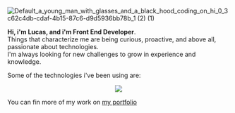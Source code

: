 

![Default_a_young_man_with_glasses_and_a_black_hood_coding_on_hi_0_3c62c4db-cdaf-4b15-87c6-d9d5936bb78b_1 (2) (1)](https://github.com/Lidbetan/Lidbetan/assets/131318671/b664bfc4-aed6-4b8c-8507-a74b857f6fe9) <p>
   <p>
     <strong>Hi, i'm Lucas, and i'm Front End Developer</strong>.<br/>Things that characterize me are being curious, proactive, and above all, passionate about technologies.<br/> I'm always looking for new challenges to grow in experience and knowledge. 
  </p>

Some of the technologies i've been using are: 
  
  <p align="center">
    <a href="https://skillicons.dev">
      <img src="https://skillicons.dev/icons?i=html,css,javascript,typescript,next,sass,bootstrap,tailwind,react,firebase,git" />
    </a>
  </p>


You can fin more of my work on [my portfolio](https://lucas-portfolio-reactjs.vercel.app/)
